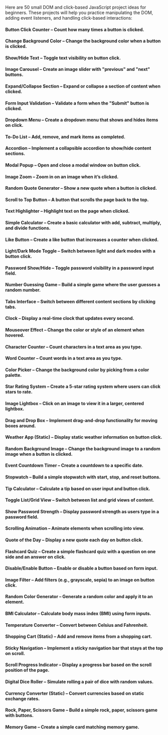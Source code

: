 Here are 50 small DOM and click-based JavaScript project ideas for beginners. These projects will help you practice manipulating the DOM, adding event listeners, and handling click-based interactions:

#### Button Click Counter – Count how many times a button is clicked.
#### Change Background Color – Change the background color when a button is clicked.
#### Show/Hide Text – Toggle text visibility on button click.
#### Image Carousel – Create an image slider with "previous" and "next" buttons.
#### Expand/Collapse Section – Expand or collapse a section of content when clicked.
#### Form Input Validation – Validate a form when the "Submit" button is clicked.
#### Dropdown Menu – Create a dropdown menu that shows and hides items on click.
#### To-Do List – Add, remove, and mark items as completed.
#### Accordion – Implement a collapsible accordion to show/hide content sections.
#### Modal Popup – Open and close a modal window on button click.
#### Image Zoom – Zoom in on an image when it’s clicked.
#### Random Quote Generator – Show a new quote when a button is clicked.
#### Scroll to Top Button – A button that scrolls the page back to the top.
#### Text Highlighter – Highlight text on the page when clicked.
#### Simple Calculator – Create a basic calculator with add, subtract, multiply, and divide functions.
#### Like Button – Create a like button that increases a counter when clicked.
#### Light/Dark Mode Toggle – Switch between light and dark modes with a button click.
#### Password Show/Hide – Toggle password visibility in a password input field.
#### Number Guessing Game – Build a simple game where the user guesses a random number.
#### Tabs Interface – Switch between different content sections by clicking tabs.
#### Clock – Display a real-time clock that updates every second.
#### Mouseover Effect – Change the color or style of an element when hovered.
#### Character Counter – Count characters in a text area as you type.
#### Word Counter – Count words in a text area as you type.
#### Color Picker – Change the background color by picking from a color palette.
#### Star Rating System – Create a 5-star rating system where users can click stars to rate.
#### Image Lightbox – Click on an image to view it in a larger, centered lightbox.
#### Drag and Drop Box – Implement drag-and-drop functionality for moving boxes around.
#### Weather App (Static) – Display static weather information on button click.
#### Random Background Image – Change the background image to a random image when a button is clicked.
#### Event Countdown Timer – Create a countdown to a specific date.
#### Stopwatch – Build a simple stopwatch with start, stop, and reset buttons.
#### Tip Calculator – Calculate a tip based on user input and button click.
#### Toggle List/Grid View – Switch between list and grid views of content.
#### Show Password Strength – Display password strength as users type in a password field.
#### Scrolling Animation – Animate elements when scrolling into view.
#### Quote of the Day – Display a new quote each day on button click.
#### Flashcard Quiz – Create a simple flashcard quiz with a question on one side and an answer on click.
#### Disable/Enable Button – Enable or disable a button based on form input.
#### Image Filter – Add filters (e.g., grayscale, sepia) to an image on button click.
#### Random Color Generator – Generate a random color and apply it to an element.
#### BMI Calculator – Calculate body mass index (BMI) using form inputs.
#### Temperature Converter – Convert between Celsius and Fahrenheit.
#### Shopping Cart (Static) – Add and remove items from a shopping cart.
#### Sticky Navigation – Implement a sticky navigation bar that stays at the top on scroll.
#### Scroll Progress Indicator – Display a progress bar based on the scroll position of the page.
#### Digital Dice Roller – Simulate rolling a pair of dice with random values.
#### Currency Converter (Static) – Convert currencies based on static exchange rates.
#### Rock, Paper, Scissors Game – Build a simple rock, paper, scissors game with buttons.
#### Memory Game – Create a simple card matching memory game.
